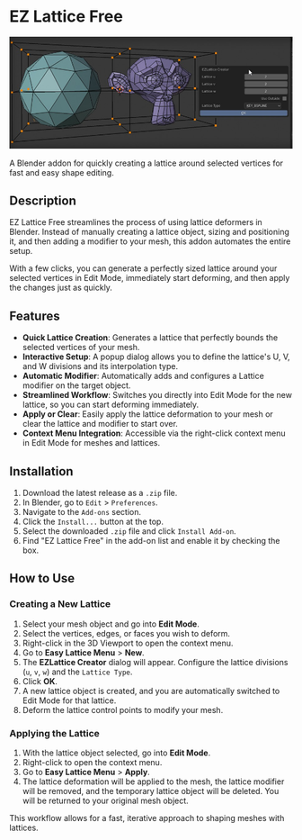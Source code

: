 # EZ Lattice Free

![EZ Lattice Free in action](sample.png)

A Blender addon for quickly creating a lattice around selected vertices for fast and easy shape editing.

## Description

EZ Lattice Free streamlines the process of using lattice deformers in Blender. Instead of manually creating a lattice object, sizing and positioning it, and then adding a modifier to your mesh, this addon automates the entire setup.

With a few clicks, you can generate a perfectly sized lattice around your selected vertices in Edit Mode, immediately start deforming, and then apply the changes just as quickly.

## Features

-   **Quick Lattice Creation**: Generates a lattice that perfectly bounds the selected vertices of your mesh.
-   **Interactive Setup**: A popup dialog allows you to define the lattice's U, V, and W divisions and its interpolation type.
-   **Automatic Modifier**: Automatically adds and configures a Lattice modifier on the target object.
-   **Streamlined Workflow**: Switches you directly into Edit Mode for the new lattice, so you can start deforming immediately.
-   **Apply or Clear**: Easily apply the lattice deformation to your mesh or clear the lattice and modifier to start over.
-   **Context Menu Integration**: Accessible via the right-click context menu in Edit Mode for meshes and lattices.

## Installation

1.  Download the latest release as a `.zip` file.
2.  In Blender, go to `Edit` > `Preferences`.
3.  Navigate to the `Add-ons` section.
4.  Click the `Install...` button at the top.
5.  Select the downloaded `.zip` file and click `Install Add-on`.
6.  Find "EZ Lattice Free" in the add-on list and enable it by checking the box.

## How to Use

### Creating a New Lattice

1.  Select your mesh object and go into **Edit Mode**.
2.  Select the vertices, edges, or faces you wish to deform.
3.  Right-click in the 3D Viewport to open the context menu.
4.  Go to **Easy Lattice Menu** > **New**.
5.  The **EZLattice Creator** dialog will appear. Configure the lattice divisions (`u`, `v`, `w`) and the `Lattice Type`.
6.  Click **OK**.
7.  A new lattice object is created, and you are automatically switched to Edit Mode for that lattice.
8.  Deform the lattice control points to modify your mesh.

### Applying the Lattice

1.  With the lattice object selected, go into **Edit Mode**.
2.  Right-click to open the context menu.
3.  Go to **Easy Lattice Menu** > **Apply**.
4.  The lattice deformation will be applied to the mesh, the lattice modifier will be removed, and the temporary lattice object will be deleted. You will be returned to your original mesh object.

This workflow allows for a fast, iterative approach to shaping meshes with lattices.
